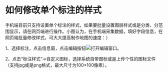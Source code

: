 # 如何修改单个标注的样式

手机端目前只支持设置单个标注的样式，如果要批量设置图层样式或是分类、分范围显示，请在网页端进行操作。小图认为，在手机端采集数据，填好字段信息，在网页端批量修改样式，可大大提高制作地图的速度：）

1、选择标注，点击信息窗，点击编辑按钮![](https://pic.dituwuyou.com/map%2Fpicture%2Fmobile%2Fmeditmark.png)打开编辑窗口。

2、点击“标注样式”->自定义图标，选择系统自带图标或是上传个性的图标文件（支持jpg或是png格式，最大尺寸为100*100像素）。